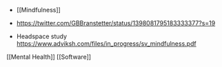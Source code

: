   - [[Mindfulness]]

  - https://twitter.com/GBBranstetter/status/1398081795183333377?s=19

  - Headspace study
    https://www.adviksh.com/files/in_progress/sv_mindfulness.pdf

[[Mental Health]]
[[Software]]